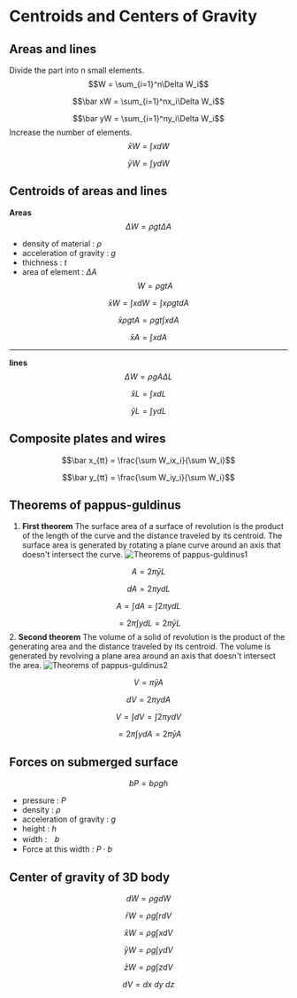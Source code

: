 # Centroids and Centers of Gravity
## Areas and lines
Divide the part into n small elements.
$$W = \sum_{i=1}^n\Delta W_i$$

$$\bar xW = \sum_{i=1}^nx_i\Delta W_i$$

$$\bar yW = \sum_{i=1}^ny_i\Delta W_i$$
Increase the number of elements.
$$\bar xW = \int xdW$$

$$\bar yW = \int ydW$$
## Centroids of areas and lines
**Areas**
$$\Delta W=\rho gt\Delta A$$
* density of material : $\rho$
* acceleration of gravity : $g$
* thichness : $t$
* area of element : $\Delta A$
$$W = \rho gtA$$

$$\bar xW = \int xdW = \int x\rho gtdA$$

$$\bar x\rho gtA = \rho gt\int xdA$$

$$\bar xA = \int xdA$$
***
**lines**
$$\Delta W = \rho gA\Delta L$$

$$\bar xL = \int xdL$$

$$\bar yL = \int ydL$$
## Composite plates and wires
$$\bar x_{tt} = \frac{\sum W_ix_i}{\sum W_i}$$

$$\bar y_{tt} = \frac{\sum W_iy_i}{\sum W_i}$$

## Theorems of pappus-guldinus
1. **First theorem** 
The surface area of a surface of revolution is the product of the length of the curve and the distance traveled by its centroid.
The surface area is generated by rotating a plane curve around an axis that doesn't intersect the curve.
![Theorems of pappus-guldinus1](https://hackmd.io/_uploads/H1B98Xe5ye.png)

$$A = 2\pi\bar yL$$

$$dA = 2\pi ydL$$

$$A = \int dA = \int2\pi ydL$$

$$= 2\pi \int ydL = 2\pi\bar yL$$
2. **Second theorem** 
The volume of a solid of revolution is the product of the generating area and the distance traveled by its centroid.
The volume is generated by revolving a plane area around an axis that doesn't intersect the area.
![Theorems of pappus-guldinus2](https://hackmd.io/_uploads/BJ9Dwmxckl.png)

$$V =\pi\bar yA$$

$$dV = 2\pi ydA$$

$$V = \int dV = \int2\pi ydV$$

$$= 2\pi\int ydA = 2\pi\bar yA$$
## Forces on  submerged surface
$$bP = b\rho gh$$

* pressure : $P$
* density : $\rho$
* acceleration of gravity : $g$
* height : $h$
* width :　$b$
* Force at this width : $P\cdot b$
## Center of gravity of 3D body
$$dW = \rho gdW$$

$$\bar rW = \rho g\int rdV$$

$$\bar xW = \rho g\int xdV$$

$$\bar yW = \rho g\int ydV$$

$$\bar zW = \rho g\int zdV$$

$$dV = dx\ dy\ dz$$